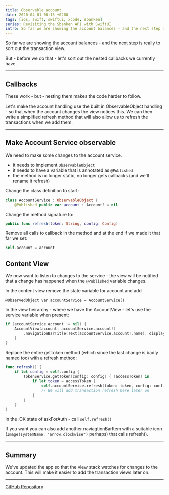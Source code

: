 ```yaml
---
title: Observable account
date: 2020-04-01 08:15 +0200
tags: [ios, swift, swiftui, xcode, sbanken]
series: Revisiting the Sbanken API with SwiftUI
intro: So far we are showing the account balances - and the next step is really to sort out the transaction view.
---
```


So far we are showing the account balances - and the next step is really to sort out the transaction view.

But - before we do that - let's sort out the nested callbacks we currently have.

---

## Callbacks

These work - but - nesting them makes the code harder to follow.

Let's make the account handling use the built in ObservableObject handling - so that when the account changes the view notices this. We can then write a simplified refresh method that will also allow us to refresh the transactions when we add them.

---

## Make Account Service observable

We need to make some changes to the account service.

- it needs to implement `ObservableObject`
- it needs to have a variable that is annotated as `@Published`
- the method is no longer static, no longer gets callbacks (and we'll rename it refresh)

Change the class definition to start:

```swift
class AccountService : ObservableObject {
    @Published public var account : Account? = nil
```

Change the method signature to:

```swift
public func refresh(token: String, config: Config)
```

Remove all calls to callback in the method and at the end if we made it that far we set:

```swift
self.account = account
```

## Content View

We now want to listen to changes to the service - the view will be notified that a change has happened when the `@Published` variable changes.

In the content view remove the state variable for account and add

```
@ObservedObject var accountService = AccountService()
```

In the view heirarchy - where we have the AccountView - let's use the service variable when present:

```swift
if (accountService.account != nil) {
    AccountView(account: accountService.account!)
        .navigationBarTitle(Text(accountService.account!.name), displayMode: .inline)
    }
}
```

Replace the entire getToken method (which since the last change is badly named too) with a refresh method:

```swift
func refresh() {
    if let config = self.config {
        TokenService.getToken(config: config) { (accessToken) in
            if let token = accessToken {
                self.accountService.refresh(token: token, config: config)
                // We will add transaction refresh here later on
            }
        }
    }
}
```

In the .OK state of askForAuth - call `self.refresh()`

If you want you can also add another naviagtionBarItem with a suitable icon (`Image(systemName: "arrow.clockwise")` perhaps) that calls refresh().

---

## Summary

We've updated the app so that the view stack watches for changes to the account. This will make it easier to add the transaction views later on.

---

[GitHub Repository](https://github.com/chrissearle/lommepenger-swiftui)
